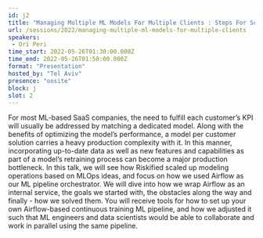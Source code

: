 ```yaml
---
id: j2
title: "Managing Multiple ML Models For Multiple Clients : Steps For Scaling Up"
url: /sessions/2022/managing-multiple-ml-models-for-multiple-clients
speakers:
 - Ori Peri
time_start: 2022-05-26T01:30:00.000Z
time_end: 2022-05-26T01:50:00.000Z
format: "Presentation"
hosted_by: "Tel Aviv"
presence: "onsite"
block: j
slot: 2
---
```


For most ML-based SaaS companies, the need to fulfill each customer’s KPI will usually be addressed by matching a dedicated model. Along with the benefits of optimizing the model’s performance, a model per customer solution carries a heavy production complexity with it. In this manner, incorporating up-to-date data as well as new features and capabilities as part of a model’s retraining process can become a major production bottleneck. In this talk, we will see how Riskified scaled up modeling operations based on MLOps ideas, and focus on how we used Airflow as our ML pipeline orchestrator. We will dive into how we wrap Airflow as an internal service, the goals we started with, the obstacles along the way and finally - how we solved them. You will receive tools for how to set up your own Airflow-based continuous training ML pipeline, and how we adjusted it such that ML engineers and data scientists would be able to collaborate and work in parallel using the same pipeline.
